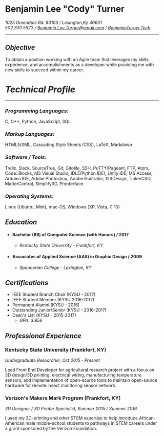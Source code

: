 Benjamin Lee "Cody" Turner
===============

_1025 Greendale Rd. #3103 / Lexington,Ky 40601_  
_502.330.5523 / [Benjamin.Lee.Turner@gmail.com](mailto:benjamin.lee.turner@gmail.com)_
 / _[BenjaminTurner.Tech](www.benjaminturner.tech)_
***
_Objective_
---------

To obtain a position working with an Agile team that leverages my skills,
experience, and accomplishments as a developer while providing me with new
skills to succeed within my career.

_Technical Profile_
===
---
### _Programming Languages:_

C, C++, Python, JavaScript, SQL

### _Markup Languages:_
HTML5/XML, Cascading Style Sheets (CSS), LaTeX, Markdown

### _Software / Tools:_

Trello, Slack, SourceTree, Git, Gitolite, SSH, PuTTY/Pageant, FTP, Atom,
Code::Blocks, MS Visual Studio, IDLE(Python IDE), Unity IDE, MS Access,
Arduino IDE, Adobe Photoshop, Adobe Illustrator, 123Design, TinkerCAD,
MatterControl, Simplify3D, Pronterface

### _Operating Systems:_

Linux (Ubuntu, Mint), mac-OS, Windows (XP, Vista, 7, 10)

_Education_
----------------------------

* #### Bachelor (BS) of Computer Science (with Honors) / 2017
  + _Kentucky State University - Frankfort, KY_

* #### Associates of Applied Science (AAS) in Graphic Design / 2009
  + _Spencerian College - Lexington, KY_

_Certifications_
-------------------------------
* IEEE Student Branch Chair (KYSU - 2017)
* IEEE Student Member (KYSU 2016-2017)
* Permanent Alumni (KYSU - 2016)
* Outstanding Junior/Senior (KYSU - 2016-2017)
* Dean's List (KYSU - 2015-2017)
  + _GPA: 3.956_

_Professional Experience_
-----------------------

### Kentucky State University (Frankfort, KY)

_Undergraduate Researcher, Oct 2015 - Present_

Lead Front End Developer for agricultural research project with a focus on 3D
design/3D printing, electrical wiring, manufacturing temperature sensors, and
implementation of open-source tools to maintain open-source hardware for remote
insect monitoring sensor network.

### Verizon's Makers Mark Program (Frankfort, KY)

_3D Designer / 3D Printer Specialist, Summer 2015 / Summer 2016_

I used my 3D-printing and other STEM expertise to help introduce
African-American male middle-school students to pathways in STEM careers under
 a grant sponsored by the Verizon Foundation.
